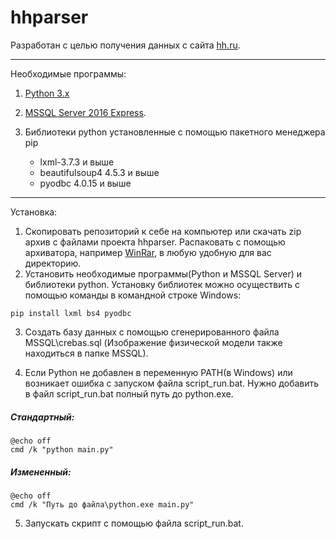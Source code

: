 # hhparser

Разработан с целью получения данных с сайта [hh.ru](http://hh.ru).

***

Необходимые программы:

1) [Python 3.x](https://www.python.org/downloads/)

2) [MSSQL Server 2016 Express](https://www.microsoft.com/ru-ru/sql-server/sql-server-editions-express).

3) Библиотеки python установленные с помощью пакетного менеджера pip
   - lxml-3.7.3 и выше
   - beautifulsoup4 4.5.3 и выше
   - pyodbc 4.0.15 и выше

***

Установка:

1) Скопировать репозиторий к себе на компьютер или скачать zip архив с файлами проекта hhparser. Распаковать с помощью архиватора, например [WinRar](http://www.win-rar.ru/download/), в любую удобную для вас директорию. 
2) Установить необходимые программы(Python и MSSQL Server) и библиотеки python. Установку библиотек можно осуществить с помощью команды в командной строке Windows:

```
pip install lxml bs4 pyodbc
```
3) Создать базу данных с помощью сгенерированного файла MSSQL\crebas.sql (Изображение физической модели также находиться в папке MSSQL).

4) Если Python не добавлен в переменную PATH(в Windows) или возникает ошибка с запуском файла script_run.bat. Нужно добавить в файл script_run.bat полный путь до python.exe.
##### Стандартный:
```
@echo off
cmd /k "python main.py"
```
##### Измененный:
```
@echo off
cmd /k "Путь до файла\python.exe main.py"
```
5) Запускать скрипт с помощью файла script_run.bat.
